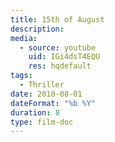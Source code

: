 ```yaml
---
title: 15th of August
description:
media:
  - source: youtube
    uid: IGi4dsT4EQU
    res: hqdefault
tags: 
  - Thriller
date: 2010-08-01
dateFormat: "%b %Y"
duration: 8
type: film-doc
---
```

